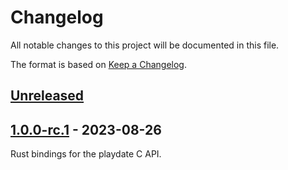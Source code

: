 # Changelog

All notable changes to this project will be documented in this file.

The format is based on [Keep a Changelog](https://keepachangelog.com/en/1.0.0/).


## [Unreleased]


## [1.0.0-rc.1] - 2023-08-26

Rust bindings for the playdate C API.

[Unreleased]: https://github.com/jcornaz/beancount_parser_2/compare/v1.0.0-rc.1...HEAD
[1.0.0-rc.1]: https://github.com/jcornaz/crankit-sys/compare/...v1.0.0-rc.1
